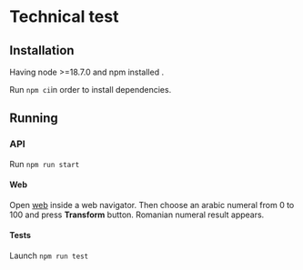 # Technical test

## Installation
Having node >=18.7.0 and npm installed .

Run `npm ci`in order to install dependencies.

## Running
### API
Run `npm run start`

#### Web
Open [web](./web/index.html) inside a web navigator.
Then choose an arabic numeral from 0 to 100 and press **Transform** button.
Romanian numeral result appears.

#### Tests
Launch `npm run test`
